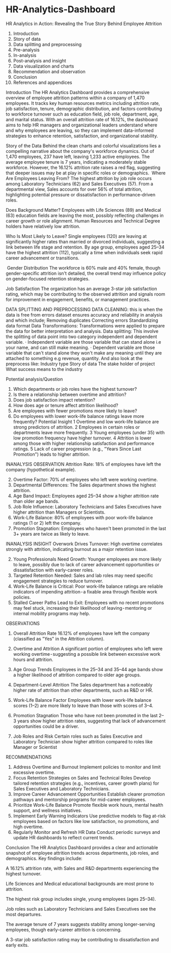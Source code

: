 # HR-Analytics-Dashboard

HR Analytics in Action: Revealing the True Story Behind Employee Attrition

1. Introduction
2. Story of data
3. Data splitting and preprocessing
4. Pre-analysis
5. In-analysis
6. Post-analysis and insight
7. Data visualization and charts
8. Recommendation and observation
9. Conclusion
10. References and appendices

Introduction
The HR Analytics Dashboard provides a comprehensive overview of employee attrition patterns within a company of 1,470 employees. It tracks key human resources metrics including attrition rate, job satisfaction, tenure, demographic distribution, and factors contributing to workforce turnover such as education field, job role, department, age, and marital status.
With an overall attrition rate of 16.12%, the dashboard aims to help HR managers and organizational leaders understand where and why employees are leaving, so they can implement data-informed strategies to enhance retention, satisfaction, and organizational stability.

Story of the Data
Behind the clean charts and colorful visualizations lies a compelling narrative about the company's workforce dynamics.
Out of 1,470 employees, 237 have left, leaving 1,233 active employees. The average employee tenure is 7 years, indicating a moderately stable workforce. However, the 16.12% attrition rate raises a red flag, suggesting that deeper issues may be at play in specific roles or demographics.
 Where Are Employees Leaving From?
The highest attrition by job role occurs among Laboratory Technicians (62) and Sales Executives (57).
From a departmental view, Sales accounts for over 56% of total attrition, highlighting potential pressure or dissatisfaction in performance-driven roles.

Does Background Matter?
Employees with Life Sciences (89) and Medical (63) education fields are leaving the most, possibly reflecting challenges in career growth or role alignment.
Human Resources and Technical Degree holders have relatively low attrition.

Who Is Most Likely to Leave?
Single employees (120) are leaving at significantly higher rates than married or divorced individuals, suggesting a link between life stage and retention.
By age group, employees aged 25–34 have the highest attrition (112), typically a time when individuals seek rapid career advancement or transitions.

 Gender Distribution
The workforce is 60% male and 40% female, though gender-specific attrition isn't detailed, the overall trend may influence policy on gender-focused retention strategies.

Job Satisfaction
The organization has an average 3-star job satisfaction rating, which may be contributing to the observed attrition and signals room for improvement in engagement, benefits, or management practices.

DATA SPLITTING AND PREPROCESSING
DATA CLEANING: this is when the data is free from errors dataset ensures accuracy and reliability in analysis and which include;
Removing duplicates
Correcting errors
Standardizing data format
Data Transformations: Transformations were applied to prepare the data for better interpretation and analysis.
Data splitting: This involve the splitting of data point into two category independent and dependent variable.
· Independent variable are those variable that can stand alone i.e your name, and can still make meaning.
· Dependent variable are those variable that can't stand alone they won't make any meaning until they are attached to something e.g revenue, quantity.
And also look at the preprocess like:
Industry type
Story of data
The stake holder of project
What success means to the industry

Potential analysis/Question
1. Which departments or job roles have the highest turnover?
2. Is there a relationship between overtime and attrition?
3. Does job satisfaction impact retention?
4. How does age or tenure affect attrition likelihood?
5. Are employees with fewer promotions more likely to leave?
6. Do employees with lower work-life balance ratings leave more frequently?
Potential Insight
1 Overtime and low work-life balance are strong predictors of attrition.
2 Employees in certain roles or departments leave more frequently.
3 Young employees (under 35) with low promotion frequency have higher turnover.
4 Attrition is lower among those with higher relationship satisfaction and performance ratings.
5 Lack of career progression (e.g., "Years Since Last Promotion") leads to higher attrition.

INANALYSIS OBSERVATION
Attrition Rate: 18% of employees have left the company (hypothetical example).

2. Overtime Factor: 70% of employees who left were working overtime.
3. Departmental Differences: The Sales department shows the highest attrition.
4. Age Band Impact: Employees aged 25–34 show a higher attrition rate than older age bands.
5. Job Role Influence: Laboratory Technicians and Sales Executives have higher attrition than Managers or Scientists.
6. Work-Life Balance: 80% of employees with poor work-life balance ratings (1 or 2) left the company.
7. Promotion Stagnation: Employees who haven't been promoted in the last 3+ years are twice as likely to leave.

INANALYSIS INSIGHT
Overwork Drives Turnover: High overtime correlates strongly with attrition, indicating burnout as a major retention issue.

2. Young Professionals Need Growth: Younger employees are more likely to leave, possibly due to lack of career advancement opportunities or dissatisfaction with early-career roles.
3. Targeted Retention Needed: Sales and lab roles may need specific engagement strategies to reduce turnover.
4. Work-Life Balance is Critical: Poor work-life balance ratings are reliable indicators of impending attrition - a fixable area through flexible work policies.
5. Stalled Career Paths Lead to Exit: Employees with no recent promotions may feel stuck, increasing their likelihood of leaving - mentoring or internal mobility programs may help.

OBSERVATIONS
1. Overall Attrition Rate
16.12% of employees have left the company (classified as "Yes" in the Attrition column).

2. Overtime and Attrition
A significant portion of employees who left were working overtime - suggesting a possible link between excessive work hours and attrition.

3. Age Group Trends
Employees in the 25–34 and 35–44 age bands show a higher likelihood of attrition compared to older age groups.

4. Department-Level Attrition
The Sales department has a noticeably higher rate of attrition than other departments, such as R&D or HR.

5. Work-Life Balance Factor
Employees with lower work-life balance scores (1–2) are more likely to leave than those with scores of 3–4.

6. Promotion Stagnation
Those who have not been promoted in the last 2–3 years show higher attrition rates, suggesting that lack of advancement opportunities could be a driver.

7. Job Roles and Risk
Certain roles such as Sales Executive and Laboratory Technician show higher attrition compared to roles like Manager or Scientist

RECOMMENDATIONS
1. Address Overtime and Burnout
Implement policies to monitor and limit excessive overtime.
2. Focus Retention Strategies on Sales and Technical Roles
Develop tailored retention strategies (e.g., incentives, career growth plans) for Sales Executives and Laboratory Technicians.
3. Improve Career Advancement Opportunities
Establish clearer promotion pathways and mentorship programs for mid-career employees.
4. Prioritize Work-Life Balance
Promote flexible work hours, mental health support, and wellness initiatives.
5. Implement Early Warning Indicators
Use predictive models to flag at-risk employees based on factors like low satisfaction, no promotions, and high overtime.
6. Regularly Monitor and Refresh HR Data
Conduct periodic surveys and update HR dashboards to reflect current trends.

Conclusion
The HR Analytics Dashboard provides a clear and actionable snapshot of employee attrition trends across departments, job roles, and demographics. Key findings include:

A 16.12% attrition rate, with Sales and R&D departments experiencing the highest turnover.

Life Sciences and Medical educational backgrounds are most prone to attrition.

The highest risk group includes single, young employees (ages 25–34).

Job roles such as Laboratory Technicians and Sales Executives see the most departures.

The average tenure of 7 years suggests stability among longer-serving employees, though early-career attrition is concerning.

A 3-star job satisfaction rating may be contributing to dissatisfaction and early exits.
